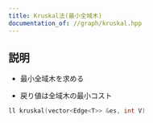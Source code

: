 ```yaml
---
title: Kruskal法(最小全域木)
documentation_of: //graph/kruskal.hpp
---
```


## 説明

- 最小全域木を求める

- 戻り値は全域木の最小コスト

```cpp
ll kruskal(vector<Edge<T>> &es, int V)
```
